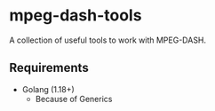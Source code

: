 # mpeg-dash-tools

A collection of useful tools to work with MPEG-DASH.

## Requirements

- Golang (1.18+)
  - Because of Generics